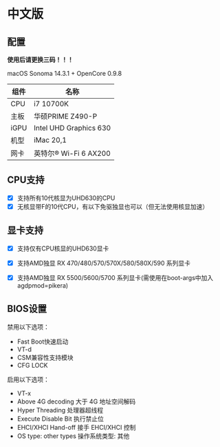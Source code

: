 # 中文版

## 配置

**使用后请更换三码！！！**

macOS Sonoma 14.3.1 + OpenCore 0.9.8

| 组件 | 名称                                   |
| ---- | -------------------------------------- |
| CPU  | i7 10700K                               |
| 主板 | 华硕PRIME Z490-P |
| iGPU | Intel UHD Graphics 630                 |
| 机型 | iMac 20,1                              |
| 网卡 | 英特尔® Wi-Fi 6 AX200            |


## CPU支持
- [x] 支持所有10代核显为UHD630的CPU
- [x] 无核显带F的10代CPU，有以下免驱独显也可以（但无法使用核显加速）

## 显卡支持
- [x] 支持仅有CPU核显的UHD630显卡
- [x] 支持AMD独显 RX 470/480/570/570X/580/580X/590 系列显卡
- [x] 支持AMD独显 RX 5500/5600/5700 系列显卡(需使用在boot-args中加入agdpmod=pikera)


## BIOS设置
禁用以下选项：
- Fast Boot快速启动
- VT-d
- CSM兼容性支持模块
- CFG LOCK

启用以下选项：
- VT-x
- Above 4G decoding 大于 4G 地址空间解码
- Hyper Threading 处理器超线程
- Execute Disable Bit 执行禁止位
- EHCI/XHCI Hand-off 接手 EHCI/XHCI 控制
- OS type: other types 操作系统类型: 其他
